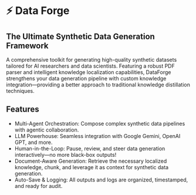 # ⚡️ Data Forge
## The Ultimate Synthetic Data Generation Framework

A comprehensive toolkit for generating high-quality synthetic datasets tailored for AI researchers and data scientists. Featuring a robust PDF parser and intelligent knowledge localization capabilities, DataForge strengthens your data generation pipeline with custom knowledge integration—providing a better approach to traditional knowledge distillation techniques.

## Features
* Multi-Agent Orchestration: Compose complex synthetic data pipelines with agentic collaboration.
* LLM Powerhouse: Seamless integration with Google Gemini, OpenAI GPT, and more.
* Human-in-the-Loop: Pause, review, and steer data generation interactively—no more black-box outputs!
* Document-Aware Generation: Retrieve the necessary localized knowledge, chunk, and leverage it as context for synthetic data generation.
* Auto-Save & Logging: All outputs and logs are organized, timestamped, and ready for audit.
